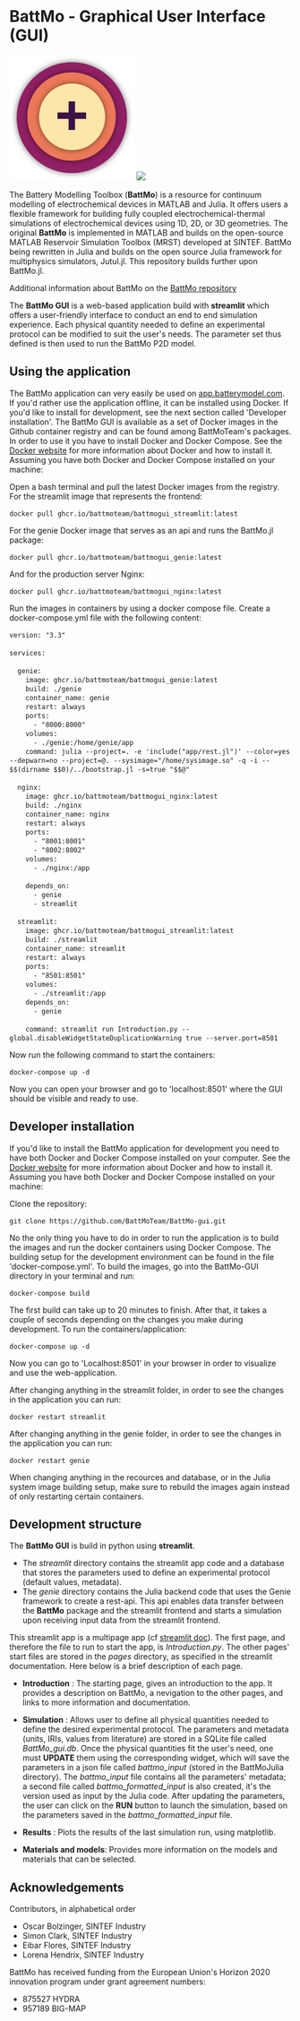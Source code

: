 # BattMo - Graphical User Interface (GUI)

[![](./python/resources/images/battmo_logo.png)](https://github.com/BattMoTeam/BattMo.git)
[![](https://zenodo.org/badge/410005581.svg)](https://zenodo.org/badge/latestdoi/410005581)

The Battery Modelling Toolbox (**BattMo**) is a resource for continuum modelling of electrochemical devices in MATLAB and Julia. 
It offers users a flexible framework for building fully coupled electrochemical-thermal simulations of electrochemical 
devices using 1D, 2D, or 3D geometries. The original **BattMo** is implemented in MATLAB and builds on the open-source MATLAB 
Reservoir Simulation Toolbox (MRST) developed at SINTEF. BattMo being rewritten in Julia and builds on the open source Julia framework for multiphysics simulators, Jutul.jl. This repository builds further upon BattMo.jl.

Additional information about BattMo on the [BattMo repository](https://github.com/BattMoTeam/BattMo.git)

The **BattMo GUI** is a web-based application build with **streamlit** which offers a user-friendly interface to 
conduct an end to end simulation experience. Each physical quantity needed to define an experimental protocol can be 
modified to suit the user's needs. The parameter set thus defined is then used to run the BattMo P2D model. 

## Using the application

The BattMo application can very easily be used on [app.batterymodel.com](http://app.batterymodel.com/). If you'd rather use the application offline, it can be installed using Docker. If you'd like to install for development, see the next section called 'Developer installation'. The BattMo GUI is available as a set of Docker images in the Github container registry and can be found among BattMoTeam's packages. In order to use it you have to install Docker and Docker Compose. See the [Docker website](https://www.docker.com/) for more information about Docker and how to install it. Assuming you have both Docker and Docker Compose installed on your machine:

Open a bash terminal and pull the latest Docker images from the registry. For the streamlit image that represents the frontend:
```<bash>
docker pull ghcr.io/battmoteam/battmogui_streamlit:latest
```
For the genie Docker image that serves as an api and runs the BattMo.jl package:
```<bash>
docker pull ghcr.io/battmoteam/battmogui_genie:latest
```
And for the production server Nginx:
```<bash>
docker pull ghcr.io/battmoteam/battmogui_nginx:latest
```
Run the images in containers by using a docker compose file. Create a docker-compose.yml file with the following content:
```<docker>
version: "3.3"

services:

  genie:
    image: ghcr.io/battmoteam/battmogui_genie:latest
    build: ./genie
    container_name: genie
    restart: always
    ports:
      - "8000:8000"
    volumes:
      - ./genie:/home/genie/app
    command: julia --project=. -e 'include("app/rest.jl")' --color=yes --depwarn=no --project=@. --sysimage="/home/sysimage.so" -q -i -- $$(dirname $$0)/../bootstrap.jl -s=true "$$@"

  nginx:
    image: ghcr.io/battmoteam/battmogui_nginx:latest
    build: ./nginx
    container_name: nginx
    restart: always
    ports:
      - "8001:8001"
      - "8002:8002"
    volumes:
      - ./nginx:/app

    depends_on:
      - genie
      - streamlit
 
  streamlit:
    image: ghcr.io/battmoteam/battmogui_streamlit:latest
    build: ./streamlit
    container_name: streamlit
    restart: always
    ports:
      - "8501:8501"
    volumes:
      - ./streamlit:/app
    depends_on:
      - genie

    command: streamlit run Introduction.py --global.disableWidgetStateDuplicationWarning true --server.port=8501
```
Now run the following command to start the containers:
```<bash>
docker-compose up -d
```

Now you can open your browser and go to 'localhost:8501' where the GUI should be visible and ready to use.

## Developer installation

If you'd like to install the BattMo application for development you need to have both Docker and Docker Compose installed on your computer. See the [Docker website](https://www.docker.com/) for more information about Docker and how to install it. Assuming you have both Docker and Docker Compose installed on your machine:

Clone the repository:
```<git>
git clone https://github.com/BattMoTeam/BattMo-gui.git
```

No the only thing you have to do in order to run the application is to build the images and run the docker containers using Docker Compose. The building setup for the development environment can be found in the file 'docker-compose.yml'. To build the images, go into the BattMo-GUI directory in your terminal and run:

```<bash>
docker-compose build
```

The first build can take up to 20 minutes to finish. After that, it takes a couple of seconds depending on the changes you make during development. To run the containers/application:

```<bash>
docker-compose up -d
```

Now you can go to 'Localhost:8501' in your browser in order to visualize and use the web-application.

After changing anything in the streamlit folder, in order to see the changes in the application you can run:

```<bash>
docker restart streamlit
```

After changing anything in the genie folder, in order to see the changes in the application you can run:

```<bash>
docker restart genie
```

When changing anything in the recources and database, or in the Julia system image building setup, make sure to rebuild the images again instead of only restarting certain containers.

## Development structure

The **BattMo GUI** is build in python using **streamlit**. 
- The *streamlit* directory contains the streamlit app code and a 
database that stores the parameters used to define an experimental protocol (default values, metadata).
- The *genie* directory contains the Julia backend code that uses the Genie framework to create a rest-api. This api enables data transfer between the **BattMo** package and the streamlit frontend and starts a simulation upon receiving input data from the streamlit frontend.

This streamlit app is a multipage app
(cf [streamlit doc](https://docs.streamlit.io/library/get-started/multipage-apps/create-a-multipage-app)).
The first page, and therefore the file to run to start the app, is *Introduction.py*. The other pages' start files
are stored in the *pages* directory, as specified in the streamlit documentation. Here below is a brief description
of each page.

- **Introduction** : The starting page, gives an introduction to the app. It provides a description on BattMo, a nevigation to the other pages, and links to more information and documentation.

- **Simulation** : Allows user to define all physical quantities needed to define the desired 
experimental protocol. The parameters and metadata (units, IRIs, values from literature) are stored in a SQLite file
called *BattMo_gui.db*. Once the physical quantities fit the user's need, one must **UPDATE** them using the corresponding
widget, which will save the parameters in a json file called *battmo_input* (stored in the BattMoJulia directory). 
The *battmo_input* file contains all the parameters' metadata; a second file called *battmo_formatted_input* is also
created, it's the version used as input by the Julia code. After updating the parameters, the user can click on the **RUN** button to launch the simulation, based on the parameters saved in the *battmo_formatted_input* file.

- **Results** : Plots the results of the last simulation run, using matplotlib.

- **Materials and models**: Provides more information on the models and materials that can be selected.


## Acknowledgements

Contributors, in alphabetical order

-   Oscar Bolzinger, SINTEF Industry
-   Simon Clark, SINTEF Industry
-   Eibar Flores, SINTEF Industry
-   Lorena Hendrix, SINTEF Industry

BattMo has received funding from the European Union's Horizon 2020
innovation program under grant agreement numbers:

-   875527 HYDRA
-   957189 BIG-MAP
